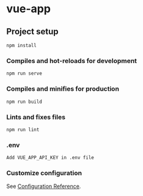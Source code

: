 # vue-app

## Project setup
```
npm install
```

### Compiles and hot-reloads for development
```
npm run serve
```

### Compiles and minifies for production
```
npm run build
```

### Lints and fixes files
```
npm run lint
```

### .env
```
Add VUE_APP_API_KEY in .env file
```

### Customize configuration
See [Configuration Reference](https://cli.vuejs.org/config/).
